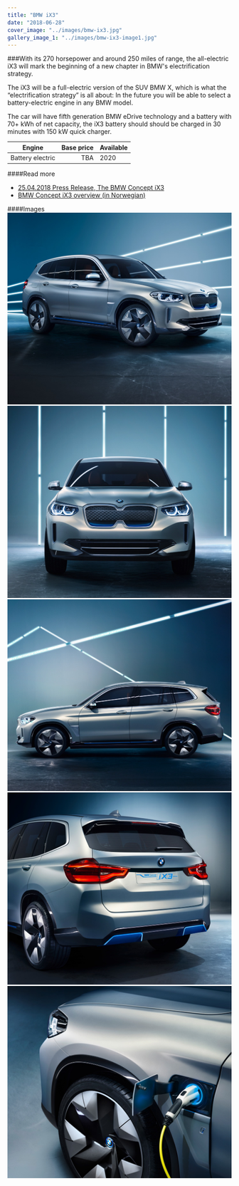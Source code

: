 ```yaml
---
title: "BMW iX3"
date: "2018-06-28"
cover_image: "../images/bmw-ix3.jpg"
gallery_image_1: "../images/bmw-ix3-image1.jpg"
---
```


###With its 270 horsepower and around 250 miles of range, the all-electric iX3 will mark the beginning of a new chapter in BMW's electrification strategy.

The iX3 will be a full-electric version of the SUV BMW X, which is what the “electrification strategy” is all about: In the future you will be able to select a battery-electric engine in any BMW model. 

The car will have fifth generation BMW eDrive technology and a battery with 70+ kWh of net capacity, the iX3 battery should  should be charged in 30 minutes with 150 kW quick charger.



| Engine     | Base price    | Available  |
| ------------- | -------------:| ------- |
| Battery electric | TBA           | 2020     |



####Read more
- [25.04.2018 Press Release, The BMW Concept iX3](https://www.press.bmwgroup.com/global/article/detail/T0280363EN/the-bmw-concept-ix3?language=en)
- [BMW Concept iX3 overview (in Norwegian) ](https://www.bmw.no/no/all-models/bmw-i/iX3/2018/oversikt.html)

####Images
![BMW iX3 front view](../images/bmw-ix3-image1.jpg)
![BMW iX3 front view](../images/bmw-ix3-image2.jpg)
![BMW iX3 side view](../images/bmw-ix3-image3.jpg)
![BMW iX3 rear view](../images/bmw-ix3-image4.jpg)
![BMW iX3 charging](../images/bmw-ix3-image5.jpg)